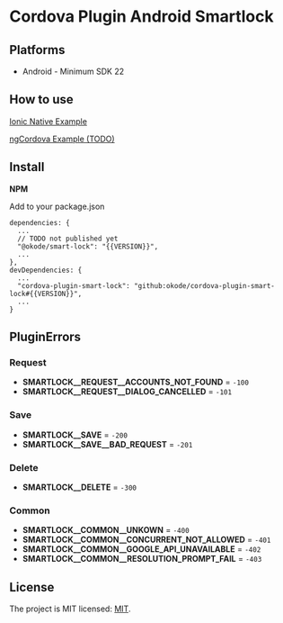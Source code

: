 # Cordova Plugin Android Smartlock

## Platforms

* Android - Minimum SDK 22


## How to use

[Ionic Native Example](https://github.com/NiklasMerz/fingerprint-aio-demo/tree/ionic-native)

[ngCordova Example (TODO)](https://github.com/TODO)


## Install

**NPM**

Add to your package.json

```
dependencies: {
  ...
  // TODO not published yet
  "@okode/smart-lock": "{{VERSION}}",
  ...
},
devDependencies: {
  ...
  "cordova-plugin-smart-lock": "github:okode/cordova-plugin-smart-lock#{{VERSION}}",
  ...
}

```


## PluginErrors

### Request

- **SMARTLOCK__REQUEST__ACCOUNTS_NOT_FOUND** = `-100`
- **SMARTLOCK__REQUEST__DIALOG_CANCELLED** = `-101`
### Save
- **SMARTLOCK__SAVE** = `-200`
- **SMARTLOCK__SAVE__BAD_REQUEST** = `-201`
### Delete
- **SMARTLOCK__DELETE** = `-300`
### Common
- **SMARTLOCK__COMMON__UNKOWN** = `-400`
- **SMARTLOCK__COMMON__CONCURRENT_NOT_ALLOWED** = `-401`
- **SMARTLOCK__COMMON__GOOGLE_API_UNAVAILABLE** = `-402`
- **SMARTLOCK__COMMON__RESOLUTION_PROMPT_FAIL** = `-403`


## License

The project is MIT licensed: [MIT](https://opensource.org/licenses/MIT).

